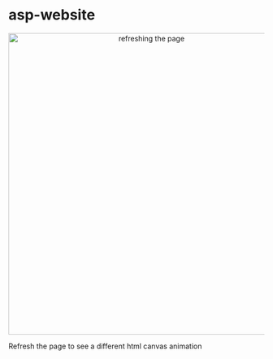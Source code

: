 # asp-website

<p align="center">
  <a href="https://new-asp.netlify.com/">
    <img src="asp-website/assests/asp-animation.gif" alt="refreshing the page" height="594" width="547" />
  </a>

Refresh the page to see a different html canvas animation 
